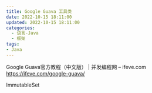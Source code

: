 ```yaml
---
title: Google Guava 工具类
date: 2022-10-15 18:11:00
updated: 2022-10-15 18:11:00
categories:
  - 语言-Java
  - 框架
tags:
- Java
---
```


Google Guava官方教程（中文版） | 并发编程网 – ifeve.com https://ifeve.com/google-guava/

ImmutableSet
